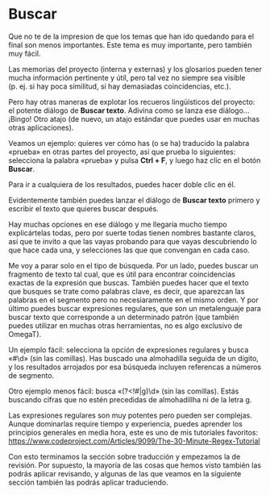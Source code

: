 # Buscar

Que no te de la impresion de que los temas que han ido quedando para el final son menos importantes. Este tema es muy importante, pero también muy fácil.

Las memorias del proyecto (interna y externas) y los glosarios pueden tener mucha información pertinente y útil, pero tal vez no siempre sea visible (p. ej. si hay poca similitud, si hay demasiadas coincidencias, etc.).

Pero hay otras maneras de explotar los recueros lingüísticos del proyecto: el potente diálogo de **Buscar texto**. Adivina como se lanza ese diálogo... ¡Bingo! Otro atajo (de nuevo, un atajo estándar que puedes usar en muchas otras aplicaciones).

Veamos un ejemplo: quieres ver cómo has (o se ha) traducido la palabra «prueba» en otras partes del proyecto, así que prueba lo siguientes: selecciona la palabra «prueba» y pulsa **Ctrl + F**, y luego haz clic en el botón **Buscar**.

Para ir a cualquiera de los resultados, puedes hacer doble clic en él.

Evidentemente también puedes lanzar el diálogo de **Buscar texto** primero y escribir el texto que quieres buscar después.

Hay muchas opciones en ese diálogo y me llegaría mucho tiempo explicártelas todas, pero por suerte todas tienen nombres bastante claros, así que te invito a que las vayas probando para que vayas descubriendo lo que hace cada una, y selecciones las que que convengan en cada caso.

Me voy a parar solo en el tipo de búsqueda. Por un lado, puedes buscar un fragmento de texto tal cual, que es útil para encontrar coincidencias exactas de la expresión que buscas. También puedes hacer que el texto que busques se trate como palabras clave, es decir, que aparezcan las palabras en el segmento pero no necesiaramente en el mismo orden. Y por último puedes buscar expresiones regulares, que son un metalenguaje para buscar texto que corresponde a un determinado patrón (que también puedes utilizar en muchas otras herramientas, no es algo exclusivo de OmegaT).

Un ejemplo fácil: selecciona la opción de expresiones regulares y busca «#\d» (sin las comillas). Has buscado una almohadilla seguida de un dígito, y los resultados arrojados por esa búsqueda incluyen referencas a números de segmento.

Otro ejemplo menos fácil: busca «(?<!#|g)\d» (sin las comillas). Estás buscando cifras que no estén precedidas de almohadillha ni de la letra g.

Las expresiones regulares son muy potentes pero pueden ser complejas. Aunque dominarlas require tiempo y experiencia, puedes aprender los principios generales en media hora, este es uno de mis tutoriales favoritos: https://www.codeproject.com/Articles/9099/The-30-Minute-Regex-Tutorial

Con esto terminamos la sección sobre traducción y empezamos la de revisión. Por supuesto, la mayoría de las cosas que hemos visto también las podrás aplicar revisando, y algunas de las que veamos en la siguiente sección también las podrás aplicar traduciendo.
